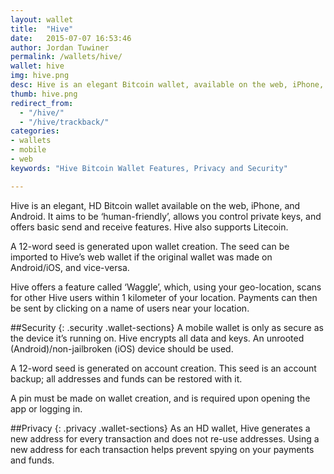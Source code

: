 ```yaml
---
layout: wallet
title:  "Hive"
date:   2015-07-07 16:53:46
author: Jordan Tuwiner
permalink: /wallets/hive/
wallet: hive
img: hive.png
desc: Hive is an elegant Bitcoin wallet, available on the web, iPhone, and Android. Its clean interface and ease of use make it a good choice for beginners.
thumb: hive.png
redirect_from:
  - "/hive/"
  - "/hive/trackback/"
categories: 
- wallets
- mobile
- web
keywords: "Hive Bitcoin Wallet Features, Privacy and Security"

---
```


Hive is an elegant, HD Bitcoin wallet available on the web, iPhone, and Android. It aims to be ‘human-friendly’, allows you control private keys, and offers basic send and receive features. Hive also supports Litecoin.

A 12-word seed is generated upon wallet creation. The seed can be imported to Hive’s web wallet if the original wallet was made on Android/iOS, and vice-versa.

Hive offers a feature called ‘Waggle’, which, using your geo-location, scans for other Hive users within 1 kilometer of your location. Payments can then be sent by clicking on a name of users near your location.

##Security
{: .security .wallet-sections}
A mobile wallet is only as secure as the device it’s running on. Hive encrypts all data and keys. An unrooted (Android)/non-jailbroken (iOS) device should be used.

A 12-word seed is generated on account creation. This seed is an account backup; all addresses and funds can be restored with it.

A pin must be made on wallet creation, and is required upon opening the app or logging in.

##Privacy
{: .privacy .wallet-sections}
As an HD wallet, Hive generates a new address for every transaction and does not re-use addresses. Using a new address for each transaction helps prevent spying on your payments and funds.